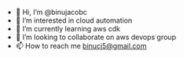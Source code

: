 - 👋 Hi, I’m @binujacobc
- 👀 I’m interested in cloud automation
- 🌱 I’m currently learning aws cdk
- 💞️ I’m looking to collaborate on aws devops group
- 📫 How to reach me binucj5@gmail.com

<!---
binujacobc/binujacobc is a ✨ special ✨ repository because its `README.md` (this file) appears on your GitHub profile.
You can click the Preview link to take a look at your changes.
--->
